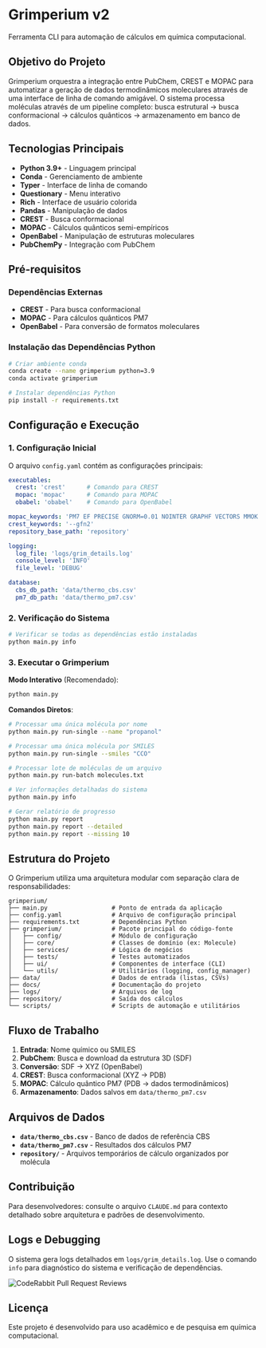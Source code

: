 # Grimperium v2

Ferramenta CLI para automação de cálculos em química computacional.

## Objetivo do Projeto

Grimperium orquestra a integração entre PubChem, CREST e MOPAC para automatizar a geração de dados termodinâmicos moleculares através de uma interface de linha de comando amigável. O sistema processa moléculas através de um pipeline completo: busca estrutural → busca conformacional → cálculos quânticos → armazenamento em banco de dados.

## Tecnologias Principais

- **Python 3.9+** - Linguagem principal
- **Conda** - Gerenciamento de ambiente
- **Typer** - Interface de linha de comando
- **Questionary** - Menu interativo
- **Rich** - Interface de usuário colorida
- **Pandas** - Manipulação de dados
- **CREST** - Busca conformacional
- **MOPAC** - Cálculos quânticos semi-empíricos
- **OpenBabel** - Manipulação de estruturas moleculares
- **PubChemPy** - Integração com PubChem

## Pré-requisitos

### Dependências Externas
- **CREST** - Para busca conformacional
- **MOPAC** - Para cálculos quânticos PM7
- **OpenBabel** - Para conversão de formatos moleculares

### Instalação das Dependências Python
```bash
# Criar ambiente conda
conda create --name grimperium python=3.9
conda activate grimperium

# Instalar dependências Python
pip install -r requirements.txt
```

## Configuração e Execução

### 1. Configuração Inicial
O arquivo `config.yaml` contém as configurações principais:
```yaml
executables:
  crest: 'crest'      # Comando para CREST
  mopac: 'mopac'      # Comando para MOPAC
  obabel: 'obabel'    # Comando para OpenBabel

mopac_keywords: 'PM7 EF PRECISE GNORM=0.01 NOINTER GRAPHF VECTORS MMOK CYCLES=20000'
crest_keywords: '--gfn2'
repository_base_path: 'repository'

logging:
  log_file: 'logs/grim_details.log'
  console_level: 'INFO'
  file_level: 'DEBUG'

database:
  cbs_db_path: 'data/thermo_cbs.csv'
  pm7_db_path: 'data/thermo_pm7.csv'
```

### 2. Verificação do Sistema
```bash
# Verificar se todas as dependências estão instaladas
python main.py info
```

### 3. Executar o Grimperium

**Modo Interativo** (Recomendado):
```bash
python main.py
```

**Comandos Diretos**:
```bash
# Processar uma única molécula por nome
python main.py run-single --name "propanol"

# Processar uma única molécula por SMILES
python main.py run-single --smiles "CCO"

# Processar lote de moléculas de um arquivo
python main.py run-batch molecules.txt

# Ver informações detalhadas do sistema
python main.py info

# Gerar relatório de progresso
python main.py report
python main.py report --detailed
python main.py report --missing 10
```

## Estrutura do Projeto

O Grimperium utiliza uma arquitetura modular com separação clara de responsabilidades:

```
grimperium/
├── main.py                  # Ponto de entrada da aplicação
├── config.yaml              # Arquivo de configuração principal
├── requirements.txt         # Dependências Python
├── grimperium/              # Pacote principal do código-fonte
│   ├── config/              # Módulo de configuração
│   ├── core/                # Classes de domínio (ex: Molecule)
│   ├── services/            # Lógica de negócios
│   ├── tests/               # Testes automatizados
│   ├── ui/                  # Componentes de interface (CLI)
│   └── utils/               # Utilitários (logging, config_manager)
├── data/                    # Dados de entrada (listas, CSVs)
├── docs/                    # Documentação do projeto
├── logs/                    # Arquivos de log
├── repository/              # Saída dos cálculos
└── scripts/                 # Scripts de automação e utilitários
```

## Fluxo de Trabalho

1. **Entrada**: Nome químico ou SMILES
2. **PubChem**: Busca e download da estrutura 3D (SDF)
3. **Conversão**: SDF → XYZ (OpenBabel)
4. **CREST**: Busca conformacional (XYZ → PDB)
5. **MOPAC**: Cálculo quântico PM7 (PDB → dados termodinâmicos)
6. **Armazenamento**: Dados salvos em `data/thermo_pm7.csv`

## Arquivos de Dados

- **`data/thermo_cbs.csv`** - Banco de dados de referência CBS
- **`data/thermo_pm7.csv`** - Resultados dos cálculos PM7
- **`repository/`** - Arquivos temporários de cálculo organizados por molécula

## Contribuição

Para desenvolvedores: consulte o arquivo `CLAUDE.md` para contexto detalhado sobre arquitetura e padrões de desenvolvimento.

## Logs e Debugging

O sistema gera logs detalhados em `logs/grim_details.log`. Use o comando `info` para diagnóstico do sistema e verificação de dependências.

![CodeRabbit Pull Request Reviews](https://img.shields.io/coderabbit/prs/github/IgorLeno/grimperium?utm_source=oss&utm_medium=github&utm_campaign=IgorLeno%2Fgrimperium&labelColor=171717&color=FF570A&link=https%3A%2F%2Fcoderabbit.ai&label=CodeRabbit+Reviews)

## Licença

Este projeto é desenvolvido para uso acadêmico e de pesquisa em química computacional.